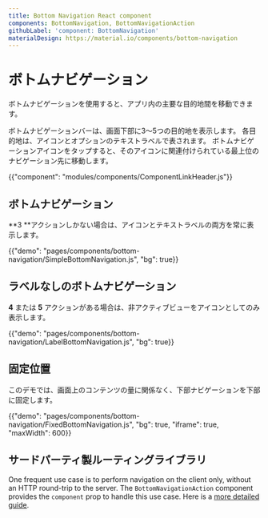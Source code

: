 ```yaml
---
title: Bottom Navigation React component
components: BottomNavigation, BottomNavigationAction
githubLabel: 'component: BottomNavigation'
materialDesign: https://material.io/components/bottom-navigation
---
```


# ボトムナビゲーション

<p class="description">ボトムナビゲーションを使用すると、アプリ内の主要な目的地間を移動できます。</p>

ボトムナビゲーションバーは、画面下部に3〜5つの目的地を表示します。 各目的地は、アイコンとオプションのテキストラベルで表されます。 ボトムナビゲーションアイコンをタップすると、そのアイコンに関連付けられている最上位のナビゲーション先に移動します。

{{"component": "modules/components/ComponentLinkHeader.js"}}

## ボトムナビゲーション

**3 **アクションしかない場合は、アイコンとテキストラベルの両方を常に表示します。

{{"demo": "pages/components/bottom-navigation/SimpleBottomNavigation.js", "bg": true}}

## ラベルなしのボトムナビゲーション

**4** または **5** アクションがある場合は、非アクティブビューをアイコンとしてのみ表示します。

{{"demo": "pages/components/bottom-navigation/LabelBottomNavigation.js", "bg": true}}

## 固定位置

このデモでは、画面上のコンテンツの量に関係なく、下部ナビゲーションを下部に固定します。

{{"demo": "pages/components/bottom-navigation/FixedBottomNavigation.js", "bg": true, "iframe": true, "maxWidth": 600}}

## サードパーティ製ルーティングライブラリ

One frequent use case is to perform navigation on the client only, without an HTTP round-trip to the server. The `BottomNavigationAction` component provides the `component` prop to handle this use case. Here is a [more detailed guide](/guides/routing).
